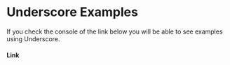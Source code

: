 # Underscore Examples

If you check the console of the link below you will be able to see examples using Underscore.

#### Link 
 